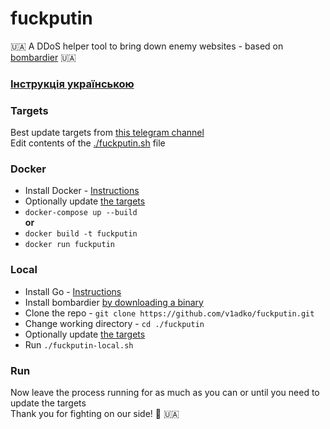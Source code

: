 # fuckputin

🇺🇦 A DDoS helper tool to bring down enemy websites - based on [bombardier](https://github.com/codesenberg/bombardier) 🇺🇦

### [Інструкція українською](./README_UA.md)

### Targets

Best update targets from [this telegram channel](https://t.me/itarmyofukraine2022)  
Edit contents of the [./fuckputin.sh](/fuckputin.sh) file

### Docker

- Install Docker - [Instructions](https://docs.docker.com/get-docker/)
- Optionally update [the targets](#targets)
- `docker-compose up --build`  
   **or**
- `docker build -t fuckputin`
- `docker run fuckputin`

### Local

- Install Go - [Instructions](https://go.dev/doc/install)
- Install bombardier [by downloading a binary](https://github.com/codesenberg/bombardier/releases)
- Clone the repo - `git clone https://github.com/v1adko/fuckputin.git`
- Change working directory - `cd ./fuckputin`
- Optionally update [the targets](#targets)
- Run `./fuckputin-local.sh`

### Run

Now leave the process running for as much as you can or until you need to update the targets  
Thank you for fighting on our side! 💪 🇺🇦
